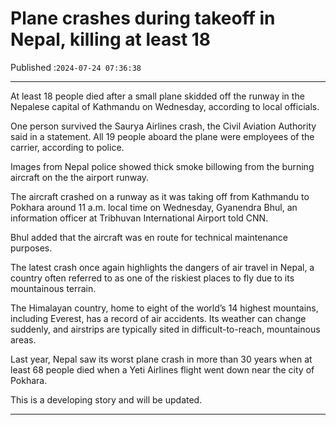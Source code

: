 # Plane crashes during takeoff in Nepal, killing at least 18

Published :`2024-07-24 07:36:38`

---

At least 18 people died after a small plane skidded off the runway in the Nepalese capital of Kathmandu on Wednesday, according to local officials.

One person survived the Saurya Airlines crash, the Civil Aviation Authority said in a statement. All 19 people aboard the plane were employees of the carrier, according to police.

Images from Nepal police showed thick smoke billowing from the burning aircraft on the the airport runway.

The aircraft crashed on a runway as it was taking off from Kathmandu to Pokhara around 11 a.m. local time on Wednesday, Gyanendra Bhul, an information officer at Tribhuvan International Airport told CNN.

Bhul added that the aircraft was en route for technical maintenance purposes.

The latest crash once again highlights the dangers of air travel in Nepal, a country often referred to as one of the riskiest places to fly due to its mountainous terrain.

The Himalayan country, home to eight of the world’s 14 highest mountains, including Everest, has a record of air accidents. Its weather can change suddenly, and airstrips are typically sited in difficult-to-reach, mountainous areas.

Last year, Nepal saw its worst plane crash in more than 30 years when at least 68 people died when a Yeti Airlines flight went down near the city of Pokhara.

This is a developing story and will be updated.

---

